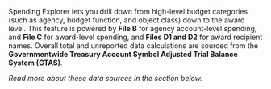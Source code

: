 Spending Explorer lets you drill down from high-level budget
categories (such as agency, budget function, and object class)
down to the award level. This feature is powered by **File B**
for agency account-level spending, and **File C** for
award-level spending, and **Files D1 and D2** for award
recipient names. Overall total and unreported data calculations
are sourced from the **Governmentwide Treasury Account Symbol
Adjusted Trial Balance System (GTAS)**.

*Read more about these data sources in the section below.*
